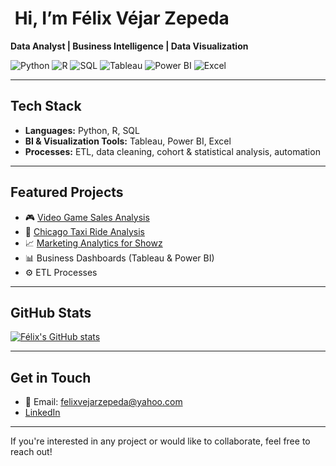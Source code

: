 # ​ Hi, I’m Félix Véjar Zepeda  
**Data Analyst | Business Intelligence | Data Visualization**

![Python](https://img.shields.io/badge/Python-3776AB?style=for-the-badge&logo=python&logoColor=white)
![R](https://img.shields.io/badge/R-276DC3?style=for-the-badge&logo=r&logoColor=white)
![SQL](https://img.shields.io/badge/SQL-003B57?style=for-the-badge&logo=postgresql&logoColor=white)
![Tableau](https://img.shields.io/badge/Tableau-E97627?style=for-the-badge&logo=tableau&logoColor=white)
![Power BI](https://img.shields.io/badge/Power%20BI-F2C811?style=for-the-badge&logo=powerbi&logoColor=black)
![Excel](https://img.shields.io/badge/Excel-217346?style=for-the-badge&logo=microsoft-excel&logoColor=white)

---

##  Tech Stack  
- **Languages:** Python, R, SQL  
- **BI & Visualization Tools:** Tableau, Power BI, Excel  
- **Processes:** ETL, data cleaning, cohort & statistical analysis, automation  

---

##  Featured Projects  
- 🎮 [Video Game Sales Analysis](https://github.com/felixvejar/video-game-data-analysis)  
- 🚖 [Chicago Taxi Ride Analysis](https://github.com/felixvejar/chicago_taxi_ride_analysis)  
- 📈 [Marketing Analytics for Showz](https://github.com/felixvejar/my_first_marketing_analysis)  
- 📊 Business Dashboards (Tableau & Power BI)  
- ⚙️ ETL Processes  

---

##  GitHub Stats  
<!-- Optional: Embed dynamic stats -->
[![Félix's GitHub stats](https://github-readme-stats.vercel.app/api?username=felixvejar&show_icons=true&theme=radical)](https://github.com/felixvejar)

---

##  Get in Touch  
- 📧 Email: felixvejarzepeda@yahoo.com  
-  [LinkedIn](https://www.linkedin.com/in/felixvejarzepeda/)

---

If you're interested in any project or would like to collaborate, feel free to reach out!
